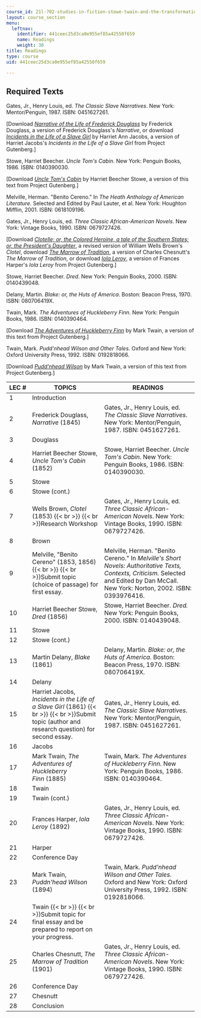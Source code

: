 ```yaml
---
course_id: 21l-702-studies-in-fiction-stowe-twain-and-the-transformation-of-19th-century-america-fall-2004
layout: course_section
menu:
  leftnav:
    identifier: 441ceec25d3ca0e955ef85a42550f659
    name: Readings
    weight: 30
title: Readings
type: course
uid: 441ceec25d3ca0e955ef85a42550f659

---
```


Required Texts
--------------

Gates, Jr., Henry Louis, ed. _The Classic Slave Narratives_. New York: Mentor/Penguin, 1987. ISBN: 0451627261.

\[Download [_Narrative of the Life of Frederick Douglass_](http://www.gutenberg.org/etext/23) by Frederick Douglass, a version of Frederick Douglass's _Narrative_, or download [_Incidents in the Life of a Slave Girl_](http://www.gutenberg.org/etext/11030) by Harriet Ann Jacobs, a version of Harriet Jacobs's _Incidents in the Life of a Slave Girl_ from Project Gutenberg.\]

Stowe, Harriet Beecher. _Uncle Tom's Cabin_. New York: Penguin Books, 1986. ISBN: 0140390030.

\[Download [_Uncle Tom's Cabin_](http://www.gutenberg.org/etext/203) by Harriet Beecher Stowe, a version of this text from Project Gutenberg.\]

Melville, Herman. "Benito Cereno." In _The Heath Anthology of American Literature._ Selected and Edited by Paul Lauter, et al. New York: Houghton Mifflin, 2001. ISBN: 0618109196.

Gates, Jr., Henry Louis, ed. _Three Classic African-American Novels_. New York: Vintage Books, 1990. ISBN: 0679727426.

\[Download [_Clotelle; or, the Colored Heroine, a tale of the Southern States; or, the President's Daughter_](http://www.gutenberg.org/etext/241), a revised version of William Wells Brown's _Clotel_, download [_The Marrow of Tradition_](http://www.gutenberg.org/etext/11228), a version of Charles Chesnutt's _The Marrow of Tradition_, or download [_Iola Leroy_](http://www.gutenberg.org/etext/12352), a version of Frances Harper's _Iola Leroy_ from Project Gutenberg.\]

Stowe, Harriet Beecher. _Dred_. New York: Penguin Books, 2000. ISBN: 0140439048.

Delany, Martin. _Blake: or, the Huts of America_. Boston: Beacon Press, 1970. ISBN: 080706419X.

Twain, Mark. _The Adventures of Huckleberry Finn_. New York: Penguin Books, 1986. ISBN: 0140390464.

\[Download [_The Adventures of Huckleberry Finn_](http://www.gutenberg.org/etext/76) by Mark Twain, a version of this text from Project Gutenberg.\]

Twain, Mark. _Pudd'nhead Wilson and Other Tales_. Oxford and New York: Oxford University Press, 1992. ISBN: 0192818066.

\[Download [_Pudd'nhead Wilson_](http://www.gutenberg.org/etext/9035) by Mark Twain, a version of this text from Project Gutenberg.\]

| LEC # | TOPICS | READINGS |
| --- | --- | --- |
| 1 | Introduction | &nbsp; |
| 2 | Frederick Douglass, _Narrative_ (1845) | Gates, Jr., Henry Louis, ed. _The Classic Slave Narratives_. New York: Mentor/Penguin, 1987. ISBN: 0451627261. |
| 3 | Douglass | &nbsp; |
| 4 | Harriet Beecher Stowe, _Uncle Tom's Cabin_ (1852) | Stowe, Harriet Beecher. _Uncle Tom's Cabin_. New York: Penguin Books, 1986. ISBN: 0140390030. |
| 5 | Stowe | &nbsp; |
| 6 | Stowe (cont.) | &nbsp; |
| 7 | Wells Brown, _Clotel_ (1853)  {{< br >}}  {{< br >}}Research Workshop | Gates, Jr., Henry Louis, ed. _Three Classic African-American Novels_. New York: Vintage Books, 1990. ISBN: 0679727426. |
| 8 | Brown | &nbsp; |
| 9 | Melville, "Benito Cereno" (1853, 1856)  {{< br >}}  {{< br >}}Submit topic (choice of passage) for first essay. | Melville, Herman. "Benito Cereno." In _Melville's Short Novels: Authoritative Texts, Contexts, Criticism._ Selected and Edited by Dan McCall. New York: Norton, 2002. ISBN: 0393976416. |
| 10 | Harriet Beecher Stowe, _Dred_ (1856) | Stowe, Harriet Beecher. _Dred._ New York: Penguin Books, 2000. ISBN: 0140439048. |
| 11 | Stowe | &nbsp; |
| 12 | Stowe (cont.) | &nbsp; |
| 13 | Martin Delany, _Blake_ (1861) | Delany, Martin. _Blake: or, the Huts of America._ Boston: Beacon Press, 1970. ISBN: 080706419X. |
| 14 | Delany | &nbsp; |
| 15 | Harriet Jacobs, _Incidents in the Life of a Slave_ _Girl_ (1861)  {{< br >}}  {{< br >}}Submit topic (author and research question) for second essay. | Gates, Jr., Henry Louis, ed. _The Classic Slave Narratives_. New York: Mentor/Penguin, 1987. ISBN: 0451627261. |
| 16 | Jacobs | &nbsp; |
| 17 | Mark Twain, _The Adventures of Huckleberry_ _Finn_ (1885) | Twain, Mark. _The Adventures of Huckleberry Finn._ New York: Penguin Books, 1986. ISBN: 0140390464. |
| 18 | Twain | &nbsp; |
| 19 | Twain (cont.) | &nbsp; |
| 20 | Frances Harper, _Iola Leroy_ (1892) | Gates, Jr., Henry Louis, ed. _Three Classic African-American Novels_. New York: Vintage Books, 1990. ISBN: 0679727426. |
| 21 | Harper | &nbsp; |
| 22 | Conference Day | &nbsp; |
| 23 | Mark Twain, _Puddn'head Wilson_ (1894) | Twain, Mark. _Pudd'nhead Wilson and Other Tales._ Oxford and New York: Oxford University Press, 1992. ISBN: 0192818066. |
| 24 | Twain  {{< br >}}  {{< br >}}Submit topic for final essay and be prepared to report on your progress. | &nbsp; |
| 25 | Charles Chesnutt, _The Marrow of Tradition_ (1901) | Gates, Jr., Henry Louis, ed. _Three Classic African-American Novels_. New York: Vintage Books, 1990. ISBN: 0679727426. |
| 26 | Conference Day | &nbsp; |
| 27 | Chesnutt | &nbsp; |
| 28 | Conclusion |